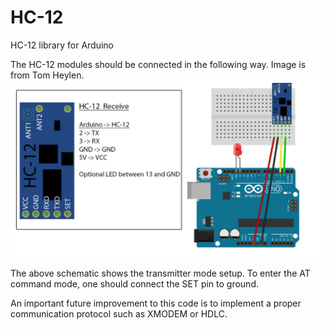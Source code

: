 # HC-12
HC-12 library for Arduino

The HC-12 modules should be connected in the following way. Image is from Tom Heylen.
![alt text](./doc/HC-12_schematic.jpg)

The above schematic shows the transmitter mode setup. To enter the AT command mode,
one should connect the SET pin to ground.

An important future improvement to this code is to implement a proper communication
protocol such as XMODEM or HDLC.
